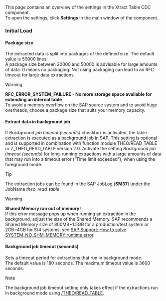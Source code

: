 This page contains an overview of the settings in the Xtract Table CDC component.\
To open the settings, click ****Settings**** in the main window of the component.

### Initial Load

#### Package size

The extracted data is split into packages of the defined size. The default value is 50000 lines.\
A package size between 20000 and 50000 is advisable for large amounts of data. 0 means no packaging. Not using packaging can lead to an RFC timeout for large data extractions.

Warning

**RFC_ERROR_SYSTEM_FAILURE - No more storage space available for extending an internal table**\
To avoid a memory overflow on the SAP source system and to avoid huge overheads, choose a package size that suits your memory capacity.

#### Extract data in background job

If *Background job timeout (seconds)* checkbox is activated, the table extraction is executed as a background job in SAP. This setting is optional and is supported in combination with function module THEO/READ_TABLE or Z_THEO_READ_TABLE version 2.0. Activate the setting *Background job timeout (seconds)* for long-running extractions with a large amounts of data that may run into a timeout error (“Time limit exceeded”), when using the foreground mode.

Tip

The extraction jobs can be found in the SAP JobLog (**SM37**) under the JobName *theo_read_table*.

Warning

**Shared Memory ran out of memory!**\
If this error message pops up when running an extraction in the background, adjust the size of the Shared Memory. SAP recommends a Shared Memory size of 800MB~1.5GB for a production/test system or 2GB~4GB for S/4 systems, see [SAP Support: How to solve SYSTEM_NO_SHM_MEMORY runtime error](https://ga.support.sap.com/dtp/viewer/#/tree/1080/actions/12107).

#### Background job timeout (seconds)

Sets a timeout period for extractions that run in background mode.\
The default value is 180 seconds. The maximum timeout value is 3600 seconds.

Note

The background job timeout setting only takes effect if the extractions run in background mode using [/THEO/READ_TABLE](../../setup-in-sap/custom-function-module-for-table-extraction/).
